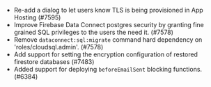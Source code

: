 - Re-add a dialog to let users know TLS is being provisioned in App Hosting (#7595)
- Improve Firebase Data Connect postgres security by granting fine grained SQL privileges to the users the need it. (#7578)
- Remove `dataconnect:sql:migrate` command hard dependency on 'roles/cloudsql.admin'. (#7578)
- Add support for setting the encryption configuration of restored firestore databases (#7483)
- Added support for deploying `beforeEmailSent` blocking functions. (#6384)
